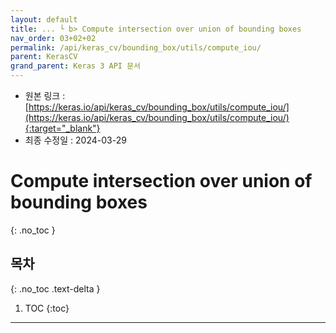 ```yaml
---
layout: default
title: ... └ b> Compute intersection over union of bounding boxes
nav_order: 03+02+02
permalink: /api/keras_cv/bounding_box/utils/compute_iou/
parent: KerasCV
grand_parent: Keras 3 API 문서
---
```


* 원본 링크 : [https://keras.io/api/keras_cv/bounding_box/utils/compute_iou/](https://keras.io/api/keras_cv/bounding_box/utils/compute_iou/){:target="_blank"}
* 최종 수정일 : 2024-03-29

# Compute intersection over union of bounding boxes
{: .no_toc }

## 목차
{: .no_toc .text-delta }

1. TOC
{:toc}

---
